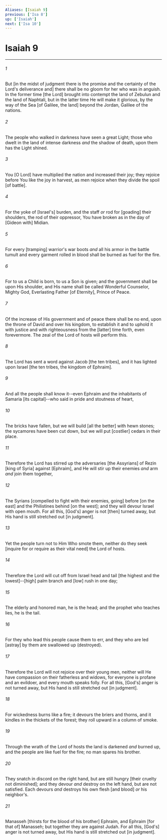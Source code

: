 ```yaml
---
Aliases: [Isaiah 9]
previous: ['Isa 8']
up: ['Isaiah']
next: ['Isa 10']
---
```

# Isaiah 9

***














###### 1 






But [in the midst of judgment there is the promise and the certainty of the Lord's deliverance and] there shall be no gloom for her who was in anguish. In the former time [the Lord] brought into contempt the land of Zebulun and the land of Naphtali, but in the latter time He will make it glorious, by the way of the Sea [of Galilee, the land] beyond the Jordan, Galilee of the nations. 













###### 2 






The people who walked in darkness have seen a great Light; those who dwelt in the land of intense darkness _and_ the shadow of death, upon them has the Light shined. 













###### 3 






You [O Lord] have multiplied the nation and increased their joy; they rejoice before You like the joy in harvest, as men rejoice when they divide the spoil [of battle]. 













###### 4 






For the yoke of [Israel's] burden, and the staff _or_ rod for [goading] their shoulders, the rod of their oppressor, You have broken as in the day of [Gideon with] Midian. 













###### 5 






For every [tramping] warrior's war boots _and_ all his armor in the battle tumult and every garment rolled in blood shall be burned as fuel for the fire. 













###### 6 






For to us a Child is born, to us a Son is given; and the government shall be upon His shoulder, and His name shall be called Wonderful Counselor, Mighty God, Everlasting Father [of Eternity], Prince of Peace. 













###### 7 






Of the increase of His government and of peace there shall be no end, upon the throne of David and over his kingdom, to establish it and to uphold it with justice and with righteousness from the [latter] time forth, even forevermore. The zeal of the Lord of hosts will perform this. 













###### 8 






The Lord has sent a word against Jacob [the ten tribes], and it has lighted upon Israel [the ten tribes, the kingdom of Ephraim]. 













###### 9 






And all the people shall know it--even Ephraim and the inhabitants of Samaria [its capital]--who said in pride and stoutness of heart, 













###### 10 






The bricks have fallen, but we will build [all the better] with hewn stones; the sycamores have been cut down, but we will put [costlier] cedars in their place. 













###### 11 






Therefore the Lord has stirred up the adversaries [the Assyrians] of Rezin [king of Syria] against [Ephraim], and He will stir up their enemies _and_ arm _and_ join them together, 













###### 12 






The Syrians [compelled to fight with their enemies, going] before [on the east] and the Philistines behind [on the west]; and they will devour Israel with open mouth. For all this, [God's] anger is not [then] turned away, but His hand is still stretched out [in judgment]. 













###### 13 






Yet the people turn not to Him Who smote them, neither do they seek [inquire for or require as their vital need] the Lord of hosts. 













###### 14 






Therefore the Lord will cut off from Israel head and tail [the highest and the lowest]--[high] palm branch and [low] rush in one day; 













###### 15 






The elderly and honored man, he is the head; and the prophet who teaches lies, he is the tail. 













###### 16 






For they who lead this people cause them to err, and they who are led [astray] by them are swallowed up (destroyed). 













###### 17 






Therefore the Lord will not rejoice over their young men, neither will He have compassion on their fatherless and widows, for everyone is profane and an evildoer, and every mouth speaks folly. For all this, [God's] anger is not turned away, but His hand is still stretched out [in judgment]. 













###### 18 






For wickedness burns like a fire; it devours the briers and thorns, and it kindles in the thickets of the forest; they roll upward in a column of smoke. 













###### 19 






Through the wrath of the Lord of hosts the land is darkened _and_ burned up, and the people are like fuel for the fire; no man spares his brother. 













###### 20 






They snatch in discord on the right hand, but are still hungry [their cruelty not diminished]; and they devour _and_ destroy on the left hand, but are not satisfied. Each devours _and_ destroys his own flesh [and blood] _or_ his neighbor's. 













###### 21 






Manasseh [thirsts for the blood of his brother] Ephraim, and Ephraim [for that of] Manasseh; but together they are against Judah. For all this, [God's] anger is not turned away, but His hand is still stretched out [in judgment].
